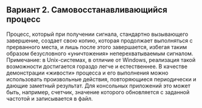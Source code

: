 ## Вариант 2. Самовосстанавливающийся процесс

Процесс, который при получении сигнала, стандартно вызывающего завершение, создает свою копию, которая продолжает выполняться с прерванного места, и лишь после этого завершается, избегая таким образом безусловного «уничтожения» неперехватываемым сигналом.
Примечание: в Unix-системах, в отличие от Windows, реализация такой возможности достигается гораздо легче и естественнее.
В качестве демонстрации «живости» процесса и его выполнения можно использовать произвольные действия, повторяющиеся периодически и дающие заметный результат. Для консольных приложений это может быть, например, счетчик, значение которого обновляется с заданной частотой и записывается в файл.